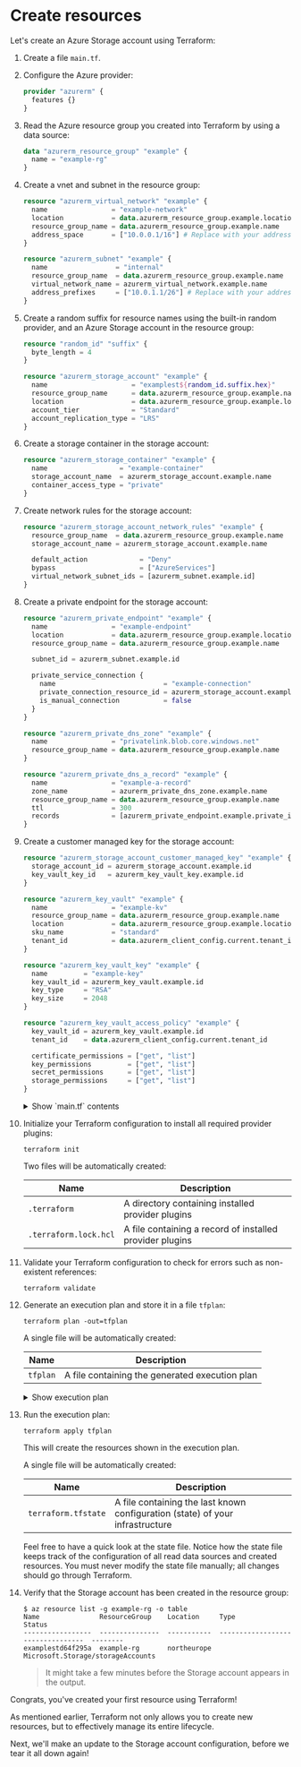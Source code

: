 # Create resources

Let's create an Azure Storage account using Terraform:

1. Create a file `main.tf`.

1. Configure the Azure provider:

    ```terraform
    provider "azurerm" {
      features {}
    }
    ```

1. Read the Azure resource group you created into Terraform by using a data source:

    ```terraform
    data "azurerm_resource_group" "example" {
      name = "example-rg"
    }
    ```

1. Create a vnet and subnet in the resource group:

    ```terraform
    resource "azurerm_virtual_network" "example" {
      name                = "example-network"
      location            = data.azurerm_resource_group.example.location
      resource_group_name = data.azurerm_resource_group.example.name
      address_space       = ["10.0.0.1/16"] # Replace with your address space
    }

    resource "azurerm_subnet" "example" {
      name                 = "internal"
      resource_group_name  = data.azurerm_resource_group.example.name
      virtual_network_name = azurerm_virtual_network.example.name
      address_prefixes     = ["10.0.1.1/26"] # Replace with your address prefix
    }
    ```

1. Create a random suffix for resource names using the built-in random provider, and an Azure Storage account in the resource group:

    ```terraform
    resource "random_id" "suffix" {
      byte_length = 4
    }

    resource "azurerm_storage_account" "example" {
      name                     = "examplest${random_id.suffix.hex}"
      resource_group_name      = data.azurerm_resource_group.example.name
      location                 = data.azurerm_resource_group.example.location
      account_tier             = "Standard"
      account_replication_type = "LRS"
    }
    ```

1. Create a storage container in the storage account:

    ```terraform
    resource "azurerm_storage_container" "example" {
      name                  = "example-container"
      storage_account_name  = azurerm_storage_account.example.name
      container_access_type = "private"
    }
    ```

1. Create network rules for the storage account:

    ```terraform
    resource "azurerm_storage_account_network_rules" "example" {
      resource_group_name  = data.azurerm_resource_group.example.name
      storage_account_name = azurerm_storage_account.example.name

      default_action             = "Deny"
      bypass                     = ["AzureServices"]
      virtual_network_subnet_ids = [azurerm_subnet.example.id]
    }
    ```

1. Create a private endpoint for the storage account:

    ```terraform
    resource "azurerm_private_endpoint" "example" {
      name                = "example-endpoint"
      location            = data.azurerm_resource_group.example.location
      resource_group_name = data.azurerm_resource_group.example.name

      subnet_id = azurerm_subnet.example.id

      private_service_connection {
        name                           = "example-connection"
        private_connection_resource_id = azurerm_storage_account.example.id
        is_manual_connection           = false
      }
    }

    resource "azurerm_private_dns_zone" "example" {
      name                = "privatelink.blob.core.windows.net"
      resource_group_name = data.azurerm_resource_group.example.name
    }

    resource "azurerm_private_dns_a_record" "example" {
      name                = "example-a-record"
      zone_name           = azurerm_private_dns_zone.example.name
      resource_group_name = data.azurerm_resource_group.example.name
      ttl                 = 300
      records             = [azurerm_private_endpoint.example.private_ip_address]
    }
    ```

1. Create a customer managed key for the storage account:

    ```terraform
    resource "azurerm_storage_account_customer_managed_key" "example" {
      storage_account_id = azurerm_storage_account.example.id
      key_vault_key_id   = azurerm_key_vault_key.example.id
    }

    resource "azurerm_key_vault" "example" {
      name                = "example-kv"
      resource_group_name = data.azurerm_resource_group.example.name
      location            = data.azurerm_resource_group.example.location
      sku_name            = "standard"
      tenant_id           = data.azurerm_client_config.current.tenant_id
    }

    resource "azurerm_key_vault_key" "example" {
      name         = "example-key"
      key_vault_id = azurerm_key_vault.example.id
      key_type     = "RSA"
      key_size     = 2048
    }

    resource "azurerm_key_vault_access_policy" "example" {
      key_vault_id = azurerm_key_vault.example.id
      tenant_id    = data.azurerm_client_config.current.tenant_id

      certificate_permissions = ["get", "list"]
      key_permissions         = ["get", "list"]
      secret_permissions      = ["get", "list"]
      storage_permissions     = ["get", "list"]
    }
    ```

    <details><summary>Show `main.tf` contents</summary>

    ```console
    $ cat main.tf
    provider "azurerm" {
      features {}
    }

    data "azurerm_resource_group" "example" {
      name = "example-rg"
    }

    resource "random_id" "suffix" {
      byte_length = 4
    }

    resource "azurerm_virtual_network" "example" {
      name                = "example-network"
      location            = data.azurerm_resource_group.example.location
      resource_group_name = data.azurerm_resource_group.example.name
      address_space       = ["10.0.0.1/16"] # Replace with your address space
    }

    resource "azurerm_subnet" "example" {
      name                 = "internal"
      resource_group_name  = data.azurerm_resource_group.example.name
      virtual_network_name = azurerm_virtual_network.example.name
      address_prefixes     = ["10.0.1.1/26"] # Replace with your address prefix
    }

    resource "azurerm_storage_account" "example" {
      name                     = "examplest${random_id.suffix.hex}"
      resource_group_name      = data.azurerm_resource_group.example.name
      location                 = data.azurerm_resource_group.example.location
      account_tier             = "Standard"
      account_replication_type = "LRS"
    }
    ```

    </details>

1. Initialize your Terraform configuration to install all required provider plugins:

    ```console
    terraform init
    ```

    Two files will be automatically created:

    | Name | Description |
    | --- | --- |
    | `.terraform` | A directory containing installed provider plugins |
    | `.terraform.lock.hcl` | A file containing a record of installed provider plugins |

1. Validate your Terraform configuration to check for errors such as non-existent references:

    ```console
    terraform validate
    ```

1. Generate an execution plan and store it in a file `tfplan`:

    ```console
    terraform plan -out=tfplan
    ```

    A single file will be automatically created:

    | Name | Description |
    | --- | --- |
    | `tfplan` | A file containing the generated execution plan |

    <details><summary>Show execution plan</summary>

    ```console
    $ terraform show tfplan

    Terraform used the selected providers to generate the following execution plan. Resource actions are indicated with the following symbols:
      + create

    Terraform will perform the following actions:

      # azurerm_storage_account.example will be created
      + resource "azurerm_storage_account" "example" {
          + access_tier                       = (known after apply)
          + account_kind                      = "StorageV2"
          + account_replication_type          = "LRS"
          + account_tier                      = "Standard"
          + allow_nested_items_to_be_public   = true
          + cross_tenant_replication_enabled  = true
          + default_to_oauth_authentication   = false
          + enable_https_traffic_only         = true
          + id                                = (known after apply)
          + infrastructure_encryption_enabled = false
          + is_hns_enabled                    = false
          + large_file_share_enabled          = (known after apply)
          + location                          = "northeurope"
          + min_tls_version                   = "TLS1_2"
          + name                              = (known after apply)
          + nfsv3_enabled                     = false
          + primary_access_key                = (sensitive value)
          + primary_blob_connection_string    = (sensitive value)
          + primary_blob_endpoint             = (known after apply)
          + primary_blob_host                 = (known after apply)
          + primary_connection_string         = (sensitive value)
          + primary_dfs_endpoint              = (known after apply)
          + primary_dfs_host                  = (known after apply)
          + primary_file_endpoint             = (known after apply)
          + primary_file_host                 = (known after apply)
          + primary_location                  = (known after apply)
          + primary_queue_endpoint            = (known after apply)
          + primary_queue_host                = (known after apply)
          + primary_table_endpoint            = (known after apply)
          + primary_table_host                = (known after apply)
          + primary_web_endpoint              = (known after apply)
          + primary_web_host                  = (known after apply)
          + public_network_access_enabled     = true
          + queue_encryption_key_type         = "Service"
          + resource_group_name               = "example-rg"
          + secondary_access_key              = (sensitive value)
          + secondary_blob_connection_string  = (sensitive value)
          + secondary_blob_endpoint           = (known after apply)
          + secondary_blob_host               = (known after apply)
          + secondary_connection_string       = (sensitive value)
          + secondary_dfs_endpoint            = (known after apply)
          + secondary_dfs_host                = (known after apply)
          + secondary_file_endpoint           = (known after apply)
          + secondary_file_host               = (known after apply)
          + secondary_location                = (known after apply)
          + secondary_queue_endpoint          = (known after apply)
          + secondary_queue_host              = (known after apply)
          + secondary_table_endpoint          = (known after apply)
          + secondary_table_host              = (known after apply)
          + secondary_web_endpoint            = (known after apply)
          + secondary_web_host                = (known after apply)
          + sftp_enabled                      = false
          + shared_access_key_enabled         = true
          + table_encryption_key_type         = "Service"
        }

      # random_id.suffix will be created
      + resource "random_id" "suffix" {
          + b64_std     = (known after apply)
          + b64_url     = (known after apply)
          + byte_length = 8
          + dec         = (known after apply)
          + hex         = (known after apply)
          + id          = (known after apply)
        }

    Plan: 2 to add, 0 to change, 0 to destroy.
    ```

    </details>

1. Run the execution plan:

    ```console
    terraform apply tfplan
    ```

    This will create the resources shown in the execution plan.

    A single file will be automatically created:

    | Name | Description |
    | --- | --- |
    | `terraform.tfstate` | A file containing the last known configuration (state) of your infrastructure |

    Feel free to have a quick look at the state file.
    Notice how the state file keeps track of the configuration of all read data sources and created resources.
    You must never modify the state file manually; all changes should go through Terraform.

1. Verify that the Storage account has been created in the resource group:

    ```console
    $ az resource list -g example-rg -o table
    Name               ResourceGroup    Location     Type                               Status
    -----------------  ---------------  -----------  ---------------------------------  --------
    examplestd64f295a  example-rg       northeurope  Microsoft.Storage/storageAccounts
    ```

    > It might take a few minutes before the Storage account appears in the output.

Congrats, you've created your first resource using Terraform!

As mentioned earlier, Terraform not only allows you to create new resources, but to effectively manage its entire lifecycle.

Next, we'll make an update to the Storage account configuration, before we tear it all down again!
